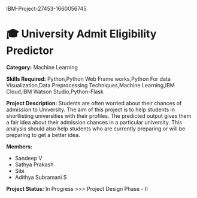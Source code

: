 IBM-Project-27453-1660056745
<h1>🎓 University Admit Eligibility Predictor</h1>

<b>Category:</b> 
Machine Learning

<b>Skills Required:</b>
Python,Python Web Frame works,Python For data Visualization,Data Preprocessing Techniques,Machine Learning,IBM Cloud,IBM Watson Studio,Python-Flask

<b>Project Description:</b>
Students are often worried about their chances of admission to University. The aim of this project is to help students in shortlisting universities with their profiles. The predicted output gives them a fair idea about their admission chances in a particular university. This analysis should also help students who are currently preparing or will be preparing to get a better idea.

<b>Members:</b>
<ul>
<li>Sandeep V</li>
<li>Sathya Prakash</li>
<li>Sibi</li>
<li>Adithya Subramani S</li>
</ul>

<b>Project Status:</b>
In Progress >>> Project Design Phase - II
